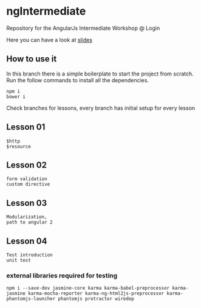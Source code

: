 # ngIntermediate
Repository for the AngularJs Intermediate Workshop @ Login

Here you can have a look at [slides](http://www.slideshare.net/LinkMeSrl/angular-intermediate)

## How to use it

In this branch there is a simple boilerplate to start the project from scratch.
Run the follow commands to install all the dependencies.
```
npm i
bower i
```
Check branches for lessons, every branch has initial setup for every lesson
## Lesson 01

```
$http
$resource
```

## Lesson 02

```
form validation
custom directive
```

## Lesson 03

```
Modularization,
path to angular 2
```

## Lesson 04
```
Test introduction
unit test
```
### external libraries required for testing
```
npm i --save-dev jasmine-core karma karma-babel-preprocessor karma-jasmine karma-mocha-reporter karma-ng-html2js-preprocessor karma-phantomjs-launcher phantomjs protractor wiredep
```
